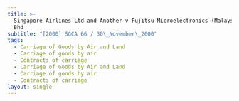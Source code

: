 ```yaml
---
title: >-
  Singapore Airlines Ltd and Another v Fujitsu Microelectronics (Malaysia) Sdn
  Bhd
subtitle: "[2000] SGCA 66 / 30\_November\_2000"
tags:
  - Carriage of Goods by Air and Land
  - Carriage of goods by air
  - Contracts of carriage
  - Carriage of Goods by Air and Land
  - Carriage of goods by air
  - Contracts of carriage
layout: single
---
```


